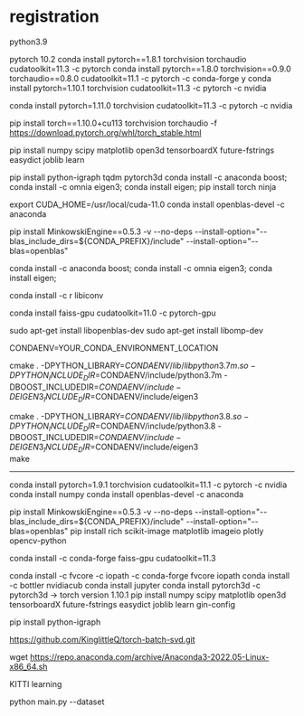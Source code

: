 # registration
python3.9

pytorch 10.2
conda install pytorch==1.8.1 torchvision torchaudio cudatoolkit=11.3 -c pytorch
conda install pytorch==1.8.0 torchvision==0.9.0 torchaudio==0.8.0 cudatoolkit=11.1 -c pytorch -c conda-forge
y
conda install pytorch=1.10.1 torchvision cudatoolkit=11.3 -c pytorch -c nvidia

conda install pytorch=1.11.0 torchvision cudatoolkit=11.3 -c pytorch -c nvidia

pip install torch==1.10.0+cu113 torchvision torchaudio -f https://download.pytorch.org/whl/torch_stable.html


pip install numpy scipy matplotlib open3d tensorboardX future-fstrings easydict joblib learn

pip install python-igraph tqdm pytorch3d
conda install -c anaconda boost; conda install -c omnia eigen3; conda install eigen; 
pip install torch ninja

export CUDA_HOME=/usr/local/cuda-11.0
conda install openblas-devel -c anaconda

pip install MinkowskiEngine==0.5.3 -v --no-deps --install-option="--blas_include_dirs=${CONDA_PREFIX}/include" --install-option="--blas=openblas"




conda install -c anaconda boost; conda install -c omnia eigen3; conda install eigen; 

conda install -c r libiconv

conda install faiss-gpu cudatoolkit=11.0 -c pytorch-gpu


sudo apt-get install libopenblas-dev
sudo apt-get install libomp-dev

CONDAENV=YOUR_CONDA_ENVIRONMENT_LOCATION



cmake . -DPYTHON_LIBRARY=$CONDAENV/lib/libpython3.7m.so -DPYTHON_INCLUDE_DIR=$CONDAENV/include/python3.7m -DBOOST_INCLUDEDIR=$CONDAENV/include -DEIGEN3_INCLUDE_DIR=$CONDAENV/include/eigen3   

cmake . -DPYTHON_LIBRARY=$CONDAENV/lib/libpython3.8.so -DPYTHON_INCLUDE_DIR=$CONDAENV/include/python3.8 -DBOOST_INCLUDEDIR=$CONDAENV/include -DEIGEN3_INCLUDE_DIR=$CONDAENV/include/eigen3   
make

----------------------------------------------------------------------------

conda install pytorch=1.9.1 torchvision cudatoolkit=11.1 -c pytorch -c nvidia
conda install numpy
conda install openblas-devel -c anaconda

pip install MinkowskiEngine==0.5.3 -v --no-deps --install-option="--blas_include_dirs=${CONDA_PREFIX}/include" --install-option="--blas=openblas"
pip install rich scikit-image matplotlib imageio plotly opencv-python

conda install -c conda-forge faiss-gpu cudatoolkit=11.3 

conda install -c fvcore -c iopath -c conda-forge fvcore iopath
conda install -c bottler nvidiacub
conda install jupyter
conda install pytorch3d -c pytorch3d -> torch version 1.10.1
pip install numpy scipy matplotlib open3d tensorboardX future-fstrings easydict joblib learn gin-config

pip install python-igraph 

https://github.com/KinglittleQ/torch-batch-svd.git

wget https://repo.anaconda.com/archive/Anaconda3-2022.05-Linux-x86_64.sh


KITTI learning


python main.py --dataset 